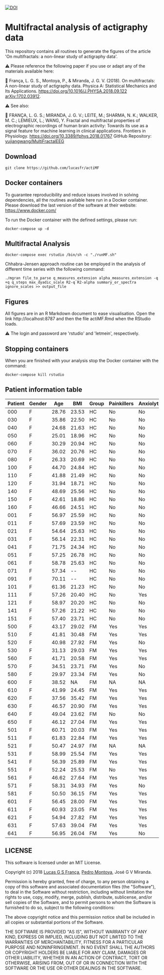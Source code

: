 [![DOI](https://zenodo.org/badge/139232784.svg)](https://zenodo.org/badge/latestdoi/139232784)


# Multifractal analysis of actigraphy data 

This repository contains all routines to generate the figures of the article 'On multifractals: a non-linear study of actigraphy data'.

:warning: Please reference the following paper if you use or adapt any of the materials available here:

:newspaper: França, L. G. S., Montoya, P., & Miranda, J. G. V. (2018). On multifractals: A non-linear study of actigraphy data. Physica A: Statistical Mechanics and Its Applications. https://doi.org/10.1016/J.PHYSA.2018.09.122 [arXiv:1702.03912](https://arxiv.org/abs/1702.03912).

:warning: See also:

:newspaper: FRANÇA, L. G. S.; MIRANDA, J. G. V.; LEITE, M.; SHARMA, N. K.; WALKER, M. C.; LEMIEUX, L.; WANG, Y. Fractal and multifractal properties of electrographic recordings of human brain activity: Towards its use as a signal feature for machine learning in clinical applications. Frontiers in Physiology. https://doi.org/10.3389/fphys.2018.01767 GitHub Repository: [yujiangwang/MultiFractalEEG](https://github.com/yujiangwang/MultiFractalEEG)

## Download

```
git clone https://github.com/lucasfr/actiMF
```

## Docker containers

To guarantee reproducibility and reduce issues involved in solving dependencies, all the routines available here run in a Docker container. Please download the last version of the software at their website: https://www.docker.com/

To run the Docker container with the defined settings, please run:

```
docker-compose up -d
```

## Multifractal Analysis

```
docker-compose exec rstudio /bin/sh -c "./runMF.sh"
```

Chhabra-Jensen approach routine can be employed in the analysis of different time series with the following command:

```
./mgran file_to_parse q_measures_extension alpha_measures_extension -q +q q_steps max_dyadic_scale R2-q R2-alpha summary_or_spectra ignore_scales >> output_file
```

## Figures

All figures are in an R Markdown document to ease visualisation. Open the link http://localhost:8787 and then the file actiMF.Rmd when the RStudio loads.

:warning: The login and password are 'rstudio' and 'letmein', respectively.

## Stopping containers

When you are finished with your analysis stop the Docker container with the command:

```
docker-compose kill rstudio
```

## Patient information table

| Patient | Gender | Age   | BMI   | Group | Painkillers | Anxiolytics | Antidepressants |
|---------|--------|-------|-------|-------|-------------|-------------|-----------------|
| 000     | F      | 28.76 | 23.53 | HC    | No          | No          | No              |
| 030     | F      | 35.86 | 22.50 | HC    | No          | No          | No              |
| 040     | F      | 24.68 | 21.63 | HC    | No          | No          | No              |
| 050     | F      | 25.01 | 18.96 | HC    | No          | No          | Yes             |
| 060     | F      | 30.29 | 20.94 | HC    | No          | No          | No              |
| 070     | F      | 36.02 | 20.76 | HC    | No          | No          | No              |
| 080     | F      | 26.33 | 20.69 | HC    | No          | No          | No              |
| 100     | F      | 44.70 | 24.84 | HC    | No          | No          | No              |
| 110     | F      | 41.88 | 21.49 | HC    | No          | No          | No              |
| 120     | F      | 31.94 | 18.71 | HC    | No          | No          | No              |
| 140     | F      | 48.69 | 25.56 | HC    | No          | No          | No              |
| 150     | F      | 42.61 | 18.86 | HC    | No          | No          | No              |
| 160     | F      | 46.66 | 24.51 | HC    | No          | No          | No              |
| 001     | F      | 56.97 | 25.59 | HC    | No          | No          | No              |
| 011     | F      | 57.69 | 23.59 | HC    | No          | No          | Yes             |
| 021     | F      | 54.64 | 25.63 | HC    | No          | No          | No              |
| 031     | F      | 56.14 | 22.31 | HC    | No          | No          | No              |
| 041     | F      | 71.75 | 24.34 | HC    | No          | No          | No              |
| 051     | F      | 57.25 | 26.78 | HC    | No          | No          | No              |
| 061     | F      | 58.78 | 25.63 | HC    | No          | No          | No              |
| 071     | F      | 57.34 | --    | HC    | No          | No          | No              |
| 091     | F      | 70.11 | --    | HC    | No          | No          | No              |
| 101     | F      | 61.36 | 21.23 | HC    | No          | No          | No              |
| 111     | F      | 57.26 | 20.40 | HC    | No          | Yes         | Yes             |
| 121     | F      | 58.97 | 20.20 | HC    | No          | No          | No              |
| 141     | F      | 57.26 | 21.22 | HC    | No          | No          | No              |
| 151     | F      | 57.40 | 23.71 | HC    | No          | No          | No              |
| 500     | F      | 43.17 | 29.02 | FM    | Yes         | Yes         | Yes             |
| 510     | F      | 41.81 | 30.48 | FM    | Yes         | Yes         | Yes             |
| 520     | F      | 40.98 | 27.92 | FM    | Yes         | No          | Yes             |
| 530     | F      | 31.13 | 29.03 | FM    | Yes         | Yes         | Yes             |
| 560     | F      | 41.71 | 20.58 | FM    | Yes         | Yes         | No              |
| 570     | F      | 34.51 | 23.71 | FM    | Yes         | No          | No              |
| 580     | F      | 29.97 | 23.34 | FM    | Yes         | No          | No              |
| 600     | F      | 38.52 | NA    | FM    | NA          | NA          | NA              |
| 610     | F      | 41.99 | 24.45 | FM    | Yes         | Yes         | Yes             |
| 620     | F      | 37.56 | 35.42 | FM    | Yes         | Yes         | Yes             |
| 630     | F      | 46.57 | 20.90 | FM    | Yes         | Yes         | Yes             |
| 640     | F      | 49.04 | 23.62 | FM    | No          | No          | No              |
| 650     | F      | 46.12 | 27.04 | FM    | Yes         | Yes         | Yes             |
| 501     | F      | 60.71 | 20.03 | FM    | Yes         | Yes         | Yes             |
| 511     | F      | 61.83 | 22.84 | FM    | Yes         | Yes         | Yes             |
| 521     | F      | 50.47 | 24.97 | FM    | NA          | NA          | NA              |
| 531     | F      | 58.99 | 25.54 | FM    | Yes         | Yes         | Yes             |
| 541     | F      | 56.39 | 25.89 | FM    | Yes         | Yes         | Yes             |
| 551     | F      | 52.24 | 25.53 | FM    | No          | Yes         | Yes             |
| 561     | F      | 46.62 | 27.64 | FM    | Yes         | Yes         | Yes             |
| 571     | F      | 58.31 | 34.93 | FM    | Yes         | No          | Yes             |
| 581     | F      | 50.50 | 36.15 | FM    | Yes         | Yes         | Yes             |
| 601     | F      | 56.45 | 28.00 | FM    | Yes         | Yes         | Yes             |
| 611     | F      | 60.93 | 23.05 | FM    | Yes         | Yes         | Yes             |
| 621     | F      | 54.94 | 27.82 | FM    | Yes         | Yes         | Yes             |
| 631     | F      | 57.63 | 39.04 | FM    | Yes         | Yes         | Yes             |
| 641     | F      | 56.95 | 26.04 | FM    | Yes         | No          | No              |

## LICENSE

This software is licensed under an MIT License. 

Copyright (c) 2018 [Lucas G S França](https://lucasfr.github.io/), [Pedro Montoya](http://pedromontoya.com/), José G V Miranda. 

Permission is hereby granted, free of charge, to any person obtaining a copy
of this software and associated documentation files (the "Software"), to deal
in the Software without restriction, including without limitation the rights
to use, copy, modify, merge, publish, distribute, sublicense, and/or sell
copies of the Software, and to permit persons to whom the Software is
furnished to do so, subject to the following conditions:

The above copyright notice and this permission notice shall be included in all
copies or substantial portions of the Software.

THE SOFTWARE IS PROVIDED "AS IS", WITHOUT WARRANTY OF ANY KIND, EXPRESS OR
IMPLIED, INCLUDING BUT NOT LIMITED TO THE WARRANTIES OF MERCHANTABILITY,
FITNESS FOR A PARTICULAR PURPOSE AND NONINFRINGEMENT. IN NO EVENT SHALL THE
AUTHORS OR COPYRIGHT HOLDERS BE LIABLE FOR ANY CLAIM, DAMAGES OR OTHER
LIABILITY, WHETHER IN AN ACTION OF CONTRACT, TORT OR OTHERWISE, ARISING FROM,
OUT OF OR IN CONNECTION WITH THE SOFTWARE OR THE USE OR OTHER DEALINGS IN THE
SOFTWARE.
